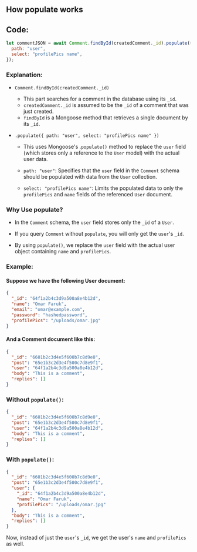 ## How populate works

## Code:

```js
let commentJSON = await Comment.findById(createdComment._id).populate({
  path: "user",
  select: "profilePics name",
});
```

### Explanation:

- `Comment.findById(createdComment._id)`

  - This part searches for a comment in the database using its `_id`.
  - `createdComment._id` is assumed to be the `_id` of a comment that was just created.
  - `findById` is a Mongoose method that retrieves a single document by its `_id`.

- `.populate({ path: "user", select: "profilePics name" })`

  - This uses Mongoose's .`populate()` method to replace the `user` field (which stores only a reference to the `User` model) with the actual user data.

  - `path: "user"`: Specifies that the `user` field in the `Comment` schema should be populated with data from the `User` collection.

  - `select: "profilePics name"`: Limits the populated data to only the `profilePics` and `name` fields of the referenced `User` document.

### Why Use populate?

- In the `Comment` schema, the `user` field stores only the `_id` of a `User`.

- If you query `Comment` without `populate`, you will only get the `user`'s `_id`.

- By using `populate()`, we replace the `user` field with the actual user object containing `name` and `profilePics`.

### Example:

#### Suppose we have the following User document:

```json
{
  "_id": "64f1a2b4c3d9a500a8e4b12d",
  "name": "Omar Faruk",
  "email": "omar@example.com",
  "password": "hashedpassword",
  "profilePics": "/uploads/omar.jpg"
}
```

#### And a Comment document like this:

```json
{
  "_id": "6601b2c3d4e5f600b7c8d9e0",
  "post": "65e1b3c2d3e4f500c7d8e9f1",
  "user": "64f1a2b4c3d9a500a8e4b12d",
  "body": "This is a comment",
  "replies": []
}
```

### Without `populate()`:

```json
{
  "_id": "6601b2c3d4e5f600b7c8d9e0",
  "post": "65e1b3c2d3e4f500c7d8e9f1",
  "user": "64f1a2b4c3d9a500a8e4b12d",
  "body": "This is a comment",
  "replies": []
}
```

### With `populate()`:

```json
{
  "_id": "6601b2c3d4e5f600b7c8d9e0",
  "post": "65e1b3c2d3e4f500c7d8e9f1",
  "user": {
    "_id": "64f1a2b4c3d9a500a8e4b12d",
    "name": "Omar Faruk",
    "profilePics": "/uploads/omar.jpg"
  },
  "body": "This is a comment",
  "replies": []
}
```

Now, instead of just the `user`'s `_id`, we get the user's `name` and `profilePics` as well.
